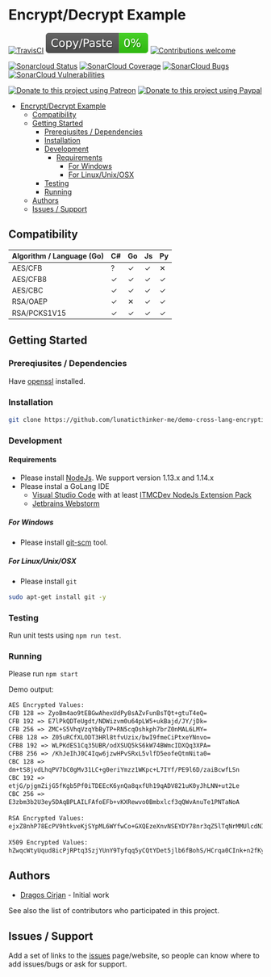 # Encrypt/Decrypt Example

[![TravisCI](https://travis-ci.org/lunaticthinker-me/demo-cross-lang-encryption-js.svg?branch=master)](https://travis-ci.org/lunaticthinker-me/demo-cross-lang-encryption-js)
![JSCPD](.jscpd/jscpd-badge.svg?raw=true)
[![Contributions welcome](https://img.shields.io/badge/contributions-welcome-brightgreen.svg?style=flat)](https://github.com/lunaticthinker-me/demo-cross-lang-encryption-js/issues)

<!-- [![CircleCI](https://circleci.com/gh/lunaticthinker-me/demo-cross-lang-encryption-js.svg?style=shield)](https://circleci.com/gh/lunaticthinker-me/demo-cross-lang-encryption-js) -->

[![Sonarcloud Status](https://sonarcloud.io/api/project_badges/measure?project=lunaticthinker-me_demo-cross-lang-encryption-js&metric=alert_status)](https://sonarcloud.io/dashboard?id=lunaticthinker-me_demo-cross-lang-encryption-js)
[![SonarCloud Coverage](https://sonarcloud.io/api/project_badges/measure?project=lunaticthinker-me_demo-cross-lang-encryption-js&metric=coverage)](https://sonarcloud.io/component_measures/metric/coverage/list?id=lunaticthinker-me_demo-cross-lang-encryption-js)
[![SonarCloud Bugs](https://sonarcloud.io/api/project_badges/measure?project=lunaticthinker-me_demo-cross-lang-encryption-js&metric=bugs)](https://sonarcloud.io/component_measures/metric/reliability_rating/list?id=lunaticthinker-me_demo-cross-lang-encryption-js)
[![SonarCloud Vulnerabilities](https://sonarcloud.io/api/project_badges/measure?project=lunaticthinker-me_demo-cross-lang-encryption-js&metric=vulnerabilities)](https://sonarcloud.io/component_measures/metric/security_rating/list?id=lunaticthinker-me_demo-cross-lang-encryption-js)

[![Donate to this project using Patreon](https://img.shields.io/badge/patreon-donate-yellow.svg)](https://patreon.com/dragoscirjan)
[![Donate to this project using Paypal](https://img.shields.io/badge/paypal-donate-yellow.svg)](https://www.paypal.com/cgi-bin/webscr?cmd=_s-xclick&hosted_button_id=UMMN8JPLVAUR4&source=url)

<!--
[![Donate to this project using Flattr](https://img.shields.io/badge/flattr-donate-yellow.svg)](https://flattr.com/profile/balupton)
[![Donate to this project using Liberapay](https://img.shields.io/badge/liberapay-donate-yellow.svg)](https://liberapay.com/dragoscirjan)
[![Donate to this project using Thanks App](https://img.shields.io/badge/thanksapp-donate-yellow.svg)](https://givethanks.app/donate/npm/badges)
[![Donate to this project using Boost Lab](https://img.shields.io/badge/boostlab-donate-yellow.svg)](https://boost-lab.app/dragoscirjan/badges)
[![Donate to this project using Buy Me A Coffee](https://img.shields.io/badge/buy%20me%20a%20coffee-donate-yellow.svg)](https://buymeacoffee.com/balupton)
[![Donate to this project using Open Collective](https://img.shields.io/badge/open%20collective-donate-yellow.svg)](https://opencollective.com/dragoscirjan)
[![Donate to this project using Cryptocurrency](https://img.shields.io/badge/crypto-donate-yellow.svg)](https://dragoscirjan.me/crypto)
[![Donate to this project using Paypal](https://img.shields.io/badge/paypal-donate-yellow.svg)](https://dragoscirjan.me/paypal)
[![Buy an item on our wishlist for us](https://img.shields.io/badge/wishlist-donate-yellow.svg)](https://dragoscirjan.me/wishlist)
-->

- [Encrypt/Decrypt Example](#encryptdecrypt-example)
  - [Compatibility](#compatibility)
  - [Getting Started](#getting-started)
    - [Prereqiusites / Dependencies](#prereqiusites--dependencies)
    - [Installation](#installation)
    - [Development](#development)
      - [Requirements](#requirements)
        - [For Windows](#for-windows)
        - [For Linux/Unix/OSX](#for-linuxunixosx)
    - [Testing](#testing)
    - [Running](#running)
  - [Authors](#authors)
  - [Issues / Support](#issues--support)

<!-- /TOC -->

## Compatibility

| Algorithm / Language (Go) | C# | Go | Js | Py |
|---|---|---|---|---|
| AES/CFB | ? | ✓ | ✓ | ✕ |
| AES/CFB8 | ✓ | ✓ | ✓ | ✓ |
| AES/CBC | ✓ | ✓ | ✓ | ✓ |
| RSA/OAEP | ✓ | ✕ | ✓ | ✓ |
| RSA/PCKS1V15 | ✓ | ✓ | ✓ | ✓ |

## Getting Started

### Prereqiusites / Dependencies

Have [openssl]() installed.

### Installation

```bash
git clone https://github.com/lunaticthinker-me/demo-cross-lang-encryption-js
```

### Development

#### Requirements

- Please install [NodeJs](https://nodejs.org/en/download/). We support version 1.13.x and 1.14.x
- Please instal a GoLang IDE
  - [Visual Studio Code](https://code.visualstudio.com/) with at least [ITMCDev NodeJs Extension Pack](https://marketplace.visualstudio.com/items?itemName=itmcdev.node-extension-pack)
  - [Jetbrains Webstorm](https://www.jetbrains.com/webstorm/)

##### For Windows

- Please install [git-scm](https://git-scm.com/download/win) tool.

##### For Linux/Unix/OSX

- Please install `git`

```bash
sudo apt-get install git -y
```

### Testing

Run unit tests using `npm run test`.

### Running

Please run `npm start`

Demo output:

```
AES Encrypted Values:
CFB 128 => ZyoBm4ao9tEBGwAhexUdPy8sAZvFunBsTQt+gtuT4eQ=
CFB 192 => E7lPkQDTeUgdt/NDWizvm0u64pLW5+ukBajd/JY/jDk=
CFB 256 => ZMC+S5VhqVzqYbByTP+RN5cqOshkph7brZ0nMAL6LMY=
CFB8 128 => Z05uRCfXLODT3HRl8tfvUzix/bwI9fmeCiPtxeYNnvo=
CFB8 192 => WLPKdES1Cq35UBR/odXSUQ5kS6kW74BWmcIDXQq3XPA=
CFB8 256 => /KhJeIhJ0C4Iqw6jzwHPvSRxL5vlfD5eofeQtmNita0=
CBC 128 => dm+tS8jvdLhqPV7bC0gMv31LC+g0eriYmzz1WKpc+L7IYf/PE9l6D/zaiBcwfLSn
CBC 192 => etjG/pjgmZijG5fKgb5Pf0iTDEEcK6ynQa8qxfUh19qADV821uK0yJhLNN+ut2Le
CBC 256 => E3zbm3b2U3ey5DAqBPLAILFAfoEFb+vKXRewvo0Bmbxlcf3qQWvAnuTe1PNTaNoA

RSA Encrypted Values:
ejxZ8nhP78EcPV9htkveKjSYpML6WYfwCo+GXQEzeXnvNSEYDY78nr3qZ5lTqNrMMUlcdNIVOygFzRHMERs/UloZdnN/9ZviS40tEaLzZArsbEU9CE1avtAbAs2Fm1uQSbgX0tyHbhF/1nwOPc5VOlpeiGv/44T1yuKuK7H4C8/RhpLDFjs3BhQIML7D/xIxyDW0AQCuktCDX91R6UPSbhW2IFDnEZRWnxRkjhXo/RG2md40iIIaS7CYio1/6wYkuLoU1fHY3ZObjX4CPOINra38kYueX9KDg+dBOIJPeqAJwEdcrRFWOgo4Zk40gufXYWLPHXgeMVvGGBdAYfhCtQ==

X509 Encrypted Values:
hZwqcWtyUqud8icPjRPtq3SzjYUnY9Tyfqq5yCQtYDet5jlb6fBohS/HCrqa0CInk+n2fKyoIwnWXxPXUrokoV85/G1L0IkC5TpSZgD1XnEOsPatR9goIbtRt2kn4JGPo1pQ833xhCdu1eW5wV+jfIzlCyk3XKv0FdF6ccHZoGPU7UkQJaxSBuwZVMxFpqbL0PpDyurJ0nrXi4Fuuq70t3Amo60zn2BR/YlYD1oZ6hkwQ2382hJ12IGKQZXG+alg4WCp5oDkktrMRHflViZ3ce1laQ5kL7f/se4ZXEJ0P8yF5LbmkysxT9RCCbQuZEaqUxrYes+IFeOAWnrhYR5NbQ==
```

## Authors

- [Dragos Cirjan](mailto:dragos.cirjan@gmail.com) - Initial work

See also the list of contributors who participated in this project.

## Issues / Support

Add a set of links to the [issues](/lunaticthinker-me/demo-cross-lang-encryption-js/issues) page/website, so people can know where to add issues/bugs or ask for support.

<!-- ## Changelog

Small changelog history. The rest should be added to [CHANGELOG.md](CHANGELOG.md).

See here a template for changelogs: https://keepachangelog.com/en/1.0.0/

Also see this tool for automatically generating them: https://www.npmjs.com/package/changelog -->


